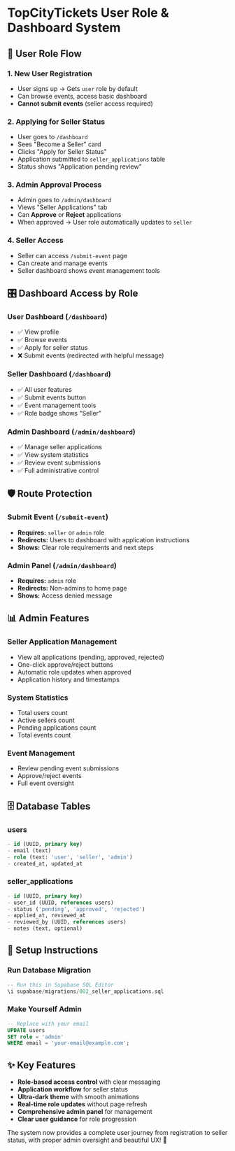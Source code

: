# TopCityTickets User Role & Dashboard System

## 🔄 User Role Flow

### 1. **New User Registration**
- User signs up → Gets `user` role by default
- Can browse events, access basic dashboard
- **Cannot submit events** (seller access required)

### 2. **Applying for Seller Status**
- User goes to `/dashboard`
- Sees "Become a Seller" card
- Clicks "Apply for Seller Status"
- Application submitted to `seller_applications` table
- Status shows "Application pending review"

### 3. **Admin Approval Process**
- Admin goes to `/admin/dashboard`
- Views "Seller Applications" tab
- Can **Approve** or **Reject** applications
- When approved → User role automatically updates to `seller`

### 4. **Seller Access**
- Seller can access `/submit-event` page
- Can create and manage events
- Seller dashboard shows event management tools

## 🎛️ Dashboard Access by Role

### **User Dashboard** (`/dashboard`)
- ✅ View profile
- ✅ Browse events  
- ✅ Apply for seller status
- ❌ Submit events (redirected with helpful message)

### **Seller Dashboard** (`/dashboard`)
- ✅ All user features
- ✅ Submit events button
- ✅ Event management tools
- ✅ Role badge shows "Seller"

### **Admin Dashboard** (`/admin/dashboard`)
- ✅ Manage seller applications
- ✅ View system statistics
- ✅ Review event submissions
- ✅ Full administrative control

## 🛡️ Route Protection

### **Submit Event** (`/submit-event`)
- **Requires:** `seller` or `admin` role
- **Redirects:** Users to dashboard with application instructions
- **Shows:** Clear role requirements and next steps

### **Admin Panel** (`/admin/dashboard`)
- **Requires:** `admin` role
- **Redirects:** Non-admins to home page
- **Shows:** Access denied message

## 📊 Admin Features

### **Seller Application Management**
- View all applications (pending, approved, rejected)
- One-click approve/reject buttons
- Automatic role updates when approved
- Application history and timestamps

### **System Statistics**
- Total users count
- Active sellers count  
- Pending applications count
- Total events count

### **Event Management**
- Review pending event submissions
- Approve/reject events
- Full event oversight

## 🗄️ Database Tables

### **users**
```sql
- id (UUID, primary key)
- email (text)
- role (text: 'user', 'seller', 'admin')
- created_at, updated_at
```

### **seller_applications** 
```sql
- id (UUID, primary key)
- user_id (UUID, references users)
- status ('pending', 'approved', 'rejected')
- applied_at, reviewed_at
- reviewed_by (UUID, references users)
- notes (text, optional)
```

## 🚀 Setup Instructions

### **Run Database Migration**
```sql
-- Run this in Supabase SQL Editor
\i supabase/migrations/002_seller_applications.sql
```

### **Make Yourself Admin**
```sql
-- Replace with your email
UPDATE users 
SET role = 'admin' 
WHERE email = 'your-email@example.com';
```

## ✨ Key Features

- **Role-based access control** with clear messaging
- **Application workflow** for seller status
- **Ultra-dark theme** with smooth animations
- **Real-time role updates** without page refresh
- **Comprehensive admin panel** for management
- **Clear user guidance** for role progression

The system now provides a complete user journey from registration to seller status, with proper admin oversight and beautiful UX! 🎉
